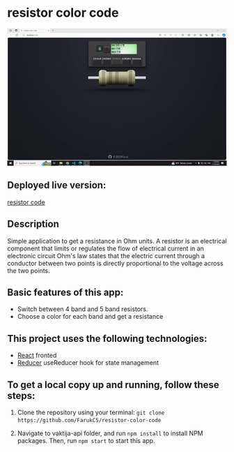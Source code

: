 # **resistor color code**

![Final App](./resistor.gif)

## Deployed live version:
[resistor code](https://)

## Description

Simple application to get a resistance in Ohm units.
A resistor is an electrical component that limits or regulates the flow of electrical current in an electronic circuit
Ohm's law states that the electric current through a conductor between two points is directly proportional to the voltage across the two points.

## Basic features of this app:

- Switch between 4 band and 5 band resistors.
- Choose a color for each band and get a resistance

## This project uses the following technologies:

- [React](https://reactjs.org) fronted
- [Reducer](https://react.dev/reference/react/useReducer) useReducer hook for state management

## To get a local copy up and running, follow these steps:

1.  Clone the repository using your terminal: `git clone https://github.com/FarukC5/resistor-color-code`

2.  Navigate to vaktija-api folder, and run `npm install` to install NPM packages. Then, run `npm start` to start this app.
